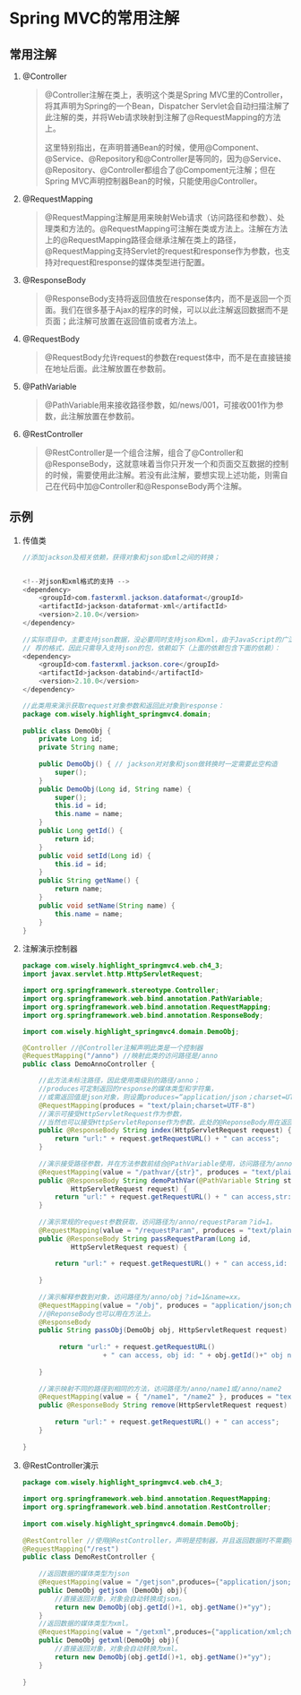 # Spring MVC的常用注解

## 常用注解

1. @Controller

   >@Controller注解在类上，表明这个类是Spring MVC里的Controller，将其声明为Spring的一个Bean，Dispatcher Servlet会自动扫描注解了此注解的类，并将Web请求映射到注解了@RequestMapping的方法上。
   >
   >这里特别指出，在声明普通Bean的时候，使用@Component、@Service、@Repository和@Controller是等同的，因为@Service、@Repository、@Controller都组合了@Compoment元注解；但在Spring MVC声明控制器Bean的时候，只能使用@Controller。

2. @RequestMapping

   > @RequestMapping注解是用来映射Web请求（访问路径和参数）、处理类和方法的。@RequestMapping可注解在类或方法上。注解在方法上的@RequestMapping路径会继承注解在类上的路径，@RequestMapping支持Servlet的request和response作为参数，也支持对request和response的媒体类型进行配置。

3. @ResponseBody

   > @ResponseBody支持将返回值放在response体内，而不是返回一个页面。我们在很多基于Ajax的程序的时候，可以以此注解返回数据而不是页面；此注解可放置在返回值前或者方法上。

4. @RequestBody

   > @RequestBody允许request的参数在request体中，而不是在直接链接在地址后面。此注解放置在参数前。

5. @PathVariable

   > @PathVariable用来接收路径参数，如/news/001，可接收001作为参数，此注解放置在参数前。

6. @RestController

   > @RestController是一个组合注解，组合了@Controller和@ResponseBody，这就意味着当你只开发一个和页面交互数据的控制的时候，需要使用此注解。若没有此注解，要想实现上述功能，则需自己在代码中加@Controller和@ResponseBody两个注解。

## 示例

1. 传值类

   ```java
   //添加jackson及相关依赖，获得对象和json或xml之间的转换；
   

   <!--对json和xml格式的支持 --> 
   <dependency> 
       <groupId>com.fasterxml.jackson.dataformat</groupId> 
       <artifactId>jackson-dataformat-xml</artifactId> 
       <version>2.10.0</version> 
   </dependency> 
           
   //实际项目中，主要支持json数据，没必要同时支持json和xml，由于JavaScript的广泛使用，json成了最推
   // 荐的格式，因此只需导入支持json的包，依赖如下（上面的依赖包含下面的依赖）：
   <dependency> 
       <groupId>com.fasterxml.jackson.core</groupId> 
       <artifactId>jackson-databind</artifactId> 
       <version>2.10.0</version> 
   </dependency> 

   //此类用来演示获取request对象参数和返回此对象到response：
   package com.wisely.highlight_springmvc4.domain; 
     
   public class DemoObj { 
       private Long id; 
       private String name; 
       
       public DemoObj() { // jackson对对象和json做转换时一定需要此空构造
           super(); 
       } 
       public DemoObj(Long id, String name) { 
           super(); 
           this.id = id; 
           this.name = name; 
       } 
       public Long getId() { 
           return id; 
       } 
       public void setId(Long id) { 
           this.id = id; 
       } 
       public String getName() { 
           return name; 
       } 
       public void setName(String name) { 
           this.name = name; 
       } 
   } 
   ```
   
2. 注解演示控制器

   ```java
   package com.wisely.highlight_springmvc4.web.ch4_3; 
   import javax.servlet.http.HttpServletRequest; 
   
   import org.springframework.stereotype.Controller; 
   import org.springframework.web.bind.annotation.PathVariable; 
   import org.springframework.web.bind.annotation.RequestMapping; 
   import org.springframework.web.bind.annotation.ResponseBody;
   
   import com.wisely.highlight_springmvc4.domain.DemoObj; 
   
   @Controller //@Controller注解声明此类是一个控制器
   @RequestMapping("/anno") //映射此类的访问路径是/anno
   public class DemoAnnoController {
   
       //此方法未标注路径，因此使用类级别的路径/anno；
       //produces可定制返回的response的媒体类型和字符集，
       //或需返回值是json对象，则设置produces=“application/json；charset=UTF-8”
       @RequestMapping(produces = "text/plain;charset=UTF-8") 
       //演示可接受HttpServletRequest作为参数，
       //当然也可以接受HttpServletReponse作为参数。此处的@ReponseBody用在返回值前面。
       public @ResponseBody String index(HttpServletRequest request) { 
           return "url:" + request.getRequestURL() + " can access"; 
       } 
     
       //演示接受路径参数，并在方法参数前结合@PathVariable使用，访问路径为/anno/pathvar/xx
       @RequestMapping(value = "/pathvar/{str}", produces = "text/plain;charset=UTF-8")
       public @ResponseBody String demoPathVar(@PathVariable String str, 
               HttpServletRequest request) { 
           return "url:" + request.getRequestURL() + " can access,str: " + str; 
       } 
     
       //演示常规的request参数获取，访问路径为/anno/requestParam？id=1。
       @RequestMapping(value = "/requestParam", produces = "text/plain;charset=UTF-8") 
       public @ResponseBody String passRequestParam(Long id, 
               HttpServletRequest request) { 
           
           return "url:" + request.getRequestURL() + " can access,id: " + id; 
     
       } 
     
       //演示解释参数到对象，访问路径为/anno/obj？id=1&name=xx。
       @RequestMapping(value = "/obj", produces = "application/json;charset=UTF-8") 
       //@ReponseBody也可以用在方法上。
       @ResponseBody 
       public String passObj(DemoObj obj, HttpServletRequest request) { 
           
            return "url:" + request.getRequestURL() 
                       + " can access, obj id: " + obj.getId()+" obj name:" + obj.getName(); 
     
       } 
     
       //演示映射不同的路径到相同的方法，访问路径为/anno/name1或/anno/name2
       @RequestMapping(value = { "/name1", "/name2" }, produces = "text/plain;charset=UTF-8") 
       public @ResponseBody String remove(HttpServletRequest request) { 
           
           return "url:" + request.getRequestURL() + " can access"; 
       } 
     
   } 
   ```

3. @RestController演示

   ```java
   package com.wisely.highlight_springmvc4.web.ch4_3; 
     
   import org.springframework.web.bind.annotation.RequestMapping; 
   import org.springframework.web.bind.annotation.RestController; 
     
   import com.wisely.highlight_springmvc4.domain.DemoObj; 
     
   @RestController //使用@RestController，声明是控制器，并且返回数据时不需要@ResponseBody
   @RequestMapping("/rest") 
   public class DemoRestController { 
       
       //返回数据的媒体类型为json
       @RequestMapping(value = "/getjson",produces={"application/json;charset=UTF-8"}) 
       public DemoObj getjson (DemoObj obj){ 
           //直接返回对象，对象会自动转换成json。
           return new DemoObj(obj.getId()+1, obj.getName()+"yy"); 
       } 
       //返回数据的媒体类型为xml。
       @RequestMapping(value = "/getxml",produces={"application/xml;charset=UTF-8"}) 
       public DemoObj getxml(DemoObj obj){
           //直接返回对象，对象会自动转换为xml。
           return new DemoObj(obj.getId()+1, obj.getName()+"yy");
       } 
     
   } 
   ```

   

